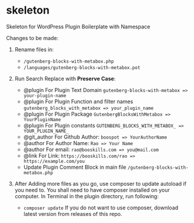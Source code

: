 # skeleton

Skeleton for WordPress Plugin Boilerplate with Namespace

Changes to be made:

1. Rename files in:
    * `/gutenberg-blocks-with-metabox.php`
    * `/languages/gutenberg-blocks-with-metabox.pot`
2. Run Search Replace with **Preserve Case**:
    * @plugin For Plugin Text Domain `gutenberg-blocks-with-metabox => your-plugin-name`
    * @plugin For Plugin Function and filter names  `gutenberg_blocks_with_metabox => your_plugin_name`
    * @plugin For Plugin Package `GutenbergBlocksWithMetabox => YourPluginName`
    * @plugin For Plugin constants `GUTENBERG_BLOCKS_WITH_METABOX_ => YOUR_PLUGIN_NAME_`
    * @git_author For Github Author: `boospot => YourAuthorName`
    * @author For Author Name: `Rao => Your Name`
    * @author For email: `rao@booskills.com => you@mail.com`
    * @link For Link: `https://booskills.com/rao => https://example.com/you`
    * Update Plugin Comment Block in main file `/gutenberg-blocks-with-metabox.php`

3. After Adding more files as you go, use composer to update autoload if you need to. You shall need to have composer
   installed on your computer. In Terminal in the plugin directory, run following:
    * `composer update`
 If you do not want to use composer, download latest version from releases of this repo. 